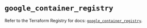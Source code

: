 # `google_container_registry`

Refer to the Terraform Registry for docs: [`google_container_registry`](https://registry.terraform.io/providers/hashicorp/google-beta/5.41.0/docs/resources/google_container_registry).
